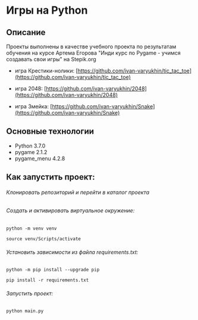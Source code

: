 # Игры на Python

## Описание

Проекты выполнены в качестве учебного проекта по результатам обучения на курсе Артема Егорова "Инди курс по Pygame - учимся создавать свои игры" на Stepik.org

- игра Крестики-нолики: [https://github.com/ivan-varyukhin/tic_tac_toe](https://github.com/ivan-varyukhin/tic_tac_toe) 

- игра 2048: [https://github.com/ivan-varyukhin/2048](https://github.com/ivan-varyukhin/2048)

- игра Змейка: [https://github.com/ivan-varyukhin/Snake](https://github.com/ivan-varyukhin/Snake)


## Основные технологии
- Python 3.7.0
- pygame 2.1.2
- pygame_menu 4.2.8

## Как запустить проект:
###### Клонировать репозиторий и перейти в каталог проекта
###### Cоздать и активировать виртуальное окружение:
```
python -m venv venv
```
```
source venv/Scripts/activate
```
###### Установить зависимости из файла requirements.txt:
```
python -m pip install --upgrade pip
```
```
pip install -r requirements.txt
```
###### Запустить проект:
```
python main.py 
```
